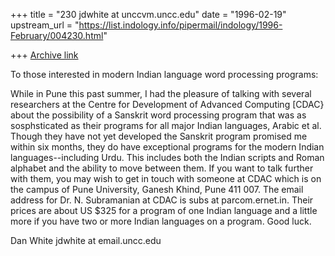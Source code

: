 +++
title = "230 jdwhite at unccvm.uncc.edu"
date = "1996-02-19"
upstream_url = "https://list.indology.info/pipermail/indology/1996-February/004230.html"

+++
[Archive link](https://list.indology.info/pipermail/indology/1996-February/004230.html)

To those interested in modern Indian language word processing programs:

While in Pune this past summer, I had the pleasure of talking with several
researchers at the Centre for Development of Advanced Computing [CDAC} about
the possibility of a Sanskrit word processing program that was as
sosphsticated as their programs for all major Indian languages, Arabic et
al.  Though they have not yet developed the Sanskrit program promised me
within six months, they do have exceptional programs for the modern Indian
languages--including Urdu.  This includes both the Indian scripts and Roman
alphabet and the ability to move between them.  If you want to talk further
with them, you may wish to get in touch with someone at CDAC which is on the
campus of Pune University, Ganesh Khind, Pune  411 007.  The email address
for Dr. N. Subramanian at CDAC is subs at parcom.ernet.in.  Their prices are
about US $325 for a program of one Indian language and a little more if you
have two or more Indian languages on a program.  Good luck.

Dan White
jdwhite at email.uncc.edu





